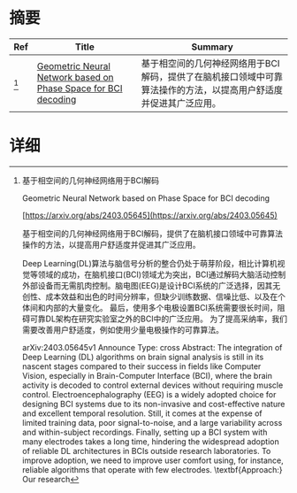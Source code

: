 # 摘要

| Ref | Title | Summary |
| --- | --- | --- |
| [^1] | [Geometric Neural Network based on Phase Space for BCI decoding](https://arxiv.org/abs/2403.05645) | 基于相空间的几何神经网络用于BCI解码，提供了在脑机接口领域中可靠算法操作的方法，以提高用户舒适度并促进其广泛应用。 |

# 详细

[^1]: 基于相空间的几何神经网络用于BCI解码

    Geometric Neural Network based on Phase Space for BCI decoding

    [https://arxiv.org/abs/2403.05645](https://arxiv.org/abs/2403.05645)

    基于相空间的几何神经网络用于BCI解码，提供了在脑机接口领域中可靠算法操作的方法，以提高用户舒适度并促进其广泛应用。

    

    Deep Learning(DL)算法与脑信号分析的整合仍处于萌芽阶段，相比计算机视觉等领域的成功，在脑机接口(BCI)领域尤为突出，BCI通过解码大脑活动控制外部设备而无需肌肉控制。脑电图(EEG)是设计BCI系统的广泛选择，因其无创性、成本效益和出色的时间分辨率，但缺少训练数据、信噪比低、以及在个体间和内部的大量变化。 最后，使用多个电极设置BCI系统需要很长时间，阻碍可靠DL架构在研究实验室之外的BCI中的广泛应用。 为了提高采纳率，我们需要改善用户舒适度，例如使用少量电极操作的可靠算法。

    arXiv:2403.05645v1 Announce Type: cross  Abstract: The integration of Deep Learning (DL) algorithms on brain signal analysis is still in its nascent stages compared to their success in fields like Computer Vision, especially in Brain-Computer Interface (BCI), where the brain activity is decoded to control external devices without requiring muscle control. Electroencephalography (EEG) is a widely adopted choice for designing BCI systems due to its non-invasive and cost-effective nature and excellent temporal resolution. Still, it comes at the expense of limited training data, poor signal-to-noise, and a large variability across and within-subject recordings. Finally, setting up a BCI system with many electrodes takes a long time, hindering the widespread adoption of reliable DL architectures in BCIs outside research laboratories. To improve adoption, we need to improve user comfort using, for instance, reliable algorithms that operate with few electrodes. \textbf{Approach:} Our research
    

